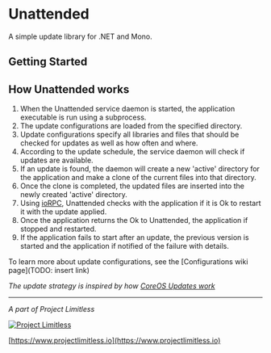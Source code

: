 # Unattended

A simple update library for .NET and Mono.

## Getting Started



## How Unattended works

1. When the Unattended service daemon is started, the application executable is run using a subprocess.
2. The update configurations are loaded from the specified directory.
3. Update configurations specify all libraries and files that should be checked for updates as well as how often and where.
4. According to the update schedule, the service daemon will check if updates are available.
5. If an update is found, the daemon will create a new 'active' directory for the application and make a clone of the current files into that directory.
6. Once the clone is completed, the updated files are inserted into the newly created 'active' directory.
7. Using [ioRPC](https://www.github.com/ProjectLimitless/ioRPC), Unattended checks with the application if it is Ok to restart it with the update applied.
8. Once the application returns the Ok to Unattended, the application if stopped and restarted.
9. If the application fails to start after an update, the previous version is started and the application if notified of the failure with details.

To learn more about update configurations, see the [Configurations wiki page](TODO: insert link)

*The update strategy is inspired by how [CoreOS Updates work](https://coreos.com/os/docs/latest/update-strategies.html)*

---
*A part of Project Limitless*

[![Project Limitless](https://www.donovansolms.com/downloads/projectlimitless.jpg)](https://www.projectlimitless.io)

[https://www.projectlimitless.io](https://www.projectlimitless.io)
